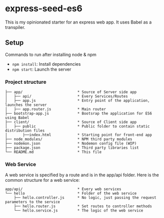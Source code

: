 # express-seed-es6

This is my opinionated starter for an express web app. It uses Babel as a transpiler.

## Setup

Commands to run after installing node & npm

* `npm install`: Install dependencies
* `npm start`: Launch the server

### Project structure

```
├── app/                         * Source of Server side app
│   ├── api/                     * Every Services/Routes
│   ├── app.js                   * Entry point of the application, launches the server
│   ├── app.router.js            * Main router
├── bootstrap-app.js             * Bootsrap the application for ES6 using Babel
├── client/                      * Source of Client side app
│   ├── public                   * Public folder to contain static distribution files
│       ├──index.html            * Starting point for front-end app
├── node_modules/                * NPM third party modules
├── nodemon.json                 * Nodemon config file (WIP)
├── package.json                 * Third party libraries list
└── README.md                    * This file
```

### Web Service

A web service is specified by a route and is in the app/api folder. Here is the common structure for a web service:

```
app/api/                         * Every web services
└── hello                        * Folder of the web service
    ├── hello.controller.js      * No logic, just passing the request parameters to the service
    ├── hello.router.js          * Set routes to controller methods
    └── hello.service.js         * The logic of the web service
```
